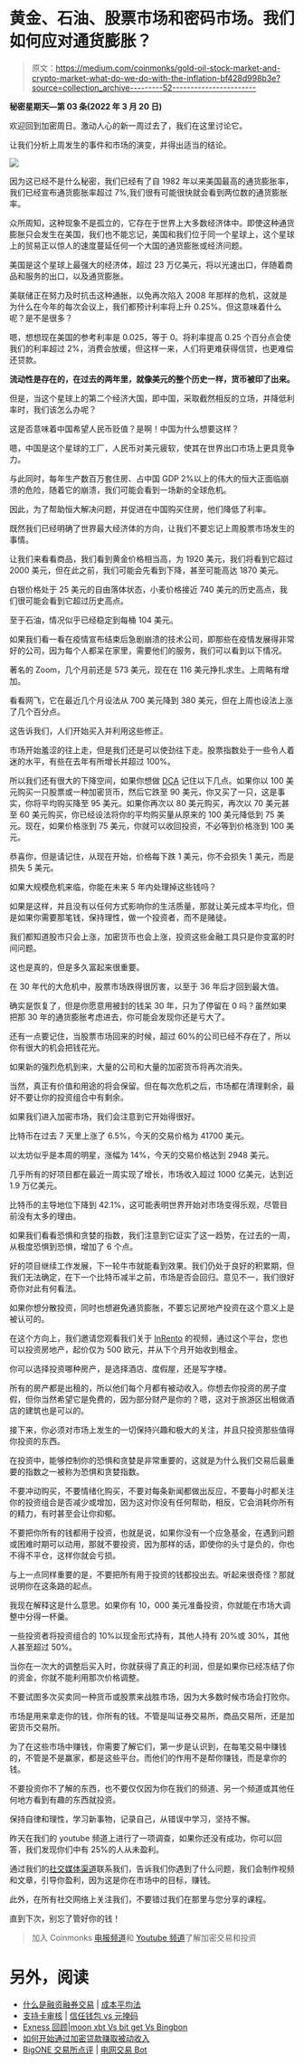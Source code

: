 # 黄金、石油、股票市场和密码市场。我们如何应对通货膨胀？

> 原文：<https://medium.com/coinmonks/gold-oil-stock-market-and-crypto-market-what-do-we-do-with-the-inflation-bf428d998b3e?source=collection_archive---------52----------------------->

**秘密星期天—第 03 条(2022 年 3 月 20 日)**

欢迎回到加密周日。激动人心的新一周过去了，我们在这里讨论它。

让我们分析上周发生的事件和市场的演变，并得出适当的结论。

![](img/6b17de391540983d25adfa1eda8caf74.png)

因为这已经不是什么秘密，我们已经有了自 1982 年以来美国最高的通货膨胀率，我们已经宣布通货膨胀率超过 7%,我们很有可能很快就会看到两位数的通货膨胀率。

众所周知，这种现象不是孤立的，它存在于世界上大多数经济体中。即使这种通货膨胀只会发生在美国，我们也不能忘记，美国和我们位于同一个星球上，这个星球上的贸易正以惊人的速度蔓延任何一个大国的通货膨胀或经济问题。

美国是这个星球上最强大的经济体，超过 23 万亿美元，将以光速出口，伴随着商品和服务的出口，以及通货膨胀。

美联储正在努力及时抗击这种通胀，以免再次陷入 2008 年那样的危机，这就是为什么在今年的每次会议上，我们都预计利率将上升 0.25%。但这意味着什么呢？是不是很多？

嗯，想想现在美国的参考利率是 0.025，等于 0。将利率提高 0.25 个百分点会使我们的利率超过 2%，消费会放缓，但这样一来，人们将更难获得信贷，也更难偿还贷款。

**流动性是存在的，在过去的两年里，就像美元的整个历史一样，货币被印了出来。**

但是，当这个星球上的第二个经济大国，即中国，采取截然相反的立场，并降低利率时，我们该怎么办呢？

这是否意味着中国希望人民币贬值？是啊！中国为什么想要这样？

嗯，中国是这个星球的工厂，人民币对美元疲软，使其在世界出口市场上更具竞争力。

与此同时，每年生产数百万套住房、占中国 GDP 2%以上的伟大的恒大正面临崩溃的危险，随着它的崩溃，我们可能会看到一场新的全球危机。

因此，为了帮助恒大解决问题，并促进在中国购买住房，他们降低了利率。

既然我们已经明确了世界最大经济体的方向，让我们不要忘记上周股票市场发生的事情。

让我们来看看商品，我们看到黄金价格相当高，为 1920 美元，我们将看到它超过 2000 美元，但在此之前，我们可能会先看到下降，甚至可能高达 1870 美元。

白银价格处于 25 美元的自由落体状态，小麦价格接近 740 美元的历史高点，我们很可能会看到它超过历史高点。

至于石油，情况似乎已经稳定到每桶 104 美元。

如果我们看一看在疫情宣布结束后急剧崩溃的技术公司，即那些在疫情发展得非常好的公司，因为每个人都呆在家里，需要他们的服务，我们可以看到以下情况。

著名的 Zoom，几个月前还是 573 美元，现在在 116 美元挣扎求生。上周略有增加。

看看网飞，它在最近几个月设法从 700 美元降到 380 美元，但在上周也设法上涨了几个百分点。

这告诉我们，人们开始买入并利用这些修正。

市场开始羞涩的往上走，但是我们还是可以使劲往下走。股票指数处于一些令人着迷的水平，有些在去年有所增长并超过 100%。

所以我们还有很大的下降空间，如果你想做 [DCA](https://www.youtube.com/watch?v=GQ9EcC_zYSs&t=32s) 记住以下几点。如果你以 100 美元购买一只股票或一种加密货币，然后它跌至 90 美元，你又买了一只，这是事实，你将平均购买降至 95 美元。如果你再次以 80 美元购买，再次以 70 美元甚至 60 美元购买，你已经设法将你的平均购买量从原来的 100 美元降低到 75 美元。现在，如果价格涨到 75 美元，你就可以收回投资，不必等到价格涨到 100 美元。

恭喜你，但是请记住，从现在开始，价格每下跌 1 美元，你不会损失 1 美元，而是损失 5 美元。

如果大规模危机来临，你能在未来 5 年内处理掉这些钱吗？

如果是这样，并且没有以任何方式影响你的生活质量，那就让美元成本平均化，但是如果你需要那笔钱，保持理性，做一个投资者，而不是赌徒。

我们都知道股市只会上涨，加密货币也会上涨，投资这些金融工具只是你变富的时间问题。

这也是真的，但是多久富起来很重要。

在 30 年代的大危机中，股票市场跌得很厉害，以至于 36 年后才回到最大值。

确实是恢复了，但是你愿意用被封的钱呆 30 年，只为了停留在 0 吗？虽然如果把那 30 年的通货膨胀考虑进去，你可能会发现你还是亏大了。

还有一点要记住，当股票市场回来的时候，超过 60%的公司已经不存在了，所以你有很大的机会把钱花光。

如果新的强烈危机到来，大量的公司和大量的加密货币将再次消失。

当然，真正有价值和用途的将会保留。但在每次危机之后，市场都在清理剩余，最好不要让你的投资组合中有剩余。

如果我们进入加密市场，我们会注意到它开始得很好。

比特币在过去 7 天里上涨了 6.5%，今天的交易价格为 41700 美元。

以太坊似乎是本周的明星，涨幅为 14%，今天的交易价格达到 2948 美元。

几乎所有的好项目都在最近一周实现了增长，市场收入超过 1000 亿美元，达到近 1.9 万亿美元。

比特币的主导地位下降到 42.1%，这可能表明世界开始对市场变得乐观，尽管目前没有太多的理由。

如果我们看看恐惧和贪婪的指数，我们注意到它证实了这一趋势，在过去的一周，从极度恐惧到恐惧，增加了 6 个点。

好的项目继续工作发展，下一轮牛市就能看到效果。我们仍处于良好的积累期，但我们无法确定，在下一个比特币减半之前，市场是否会回归。意见不一，我们很好奇你对此有何看法。

如果你想分散投资，同时也想避免通货膨胀，不要忘记房地产投资在这个意义上是被认可的。

在这个方向上，我们邀请您观看我们关于 [InRento](https://www.youtube.com/watch?v=8lme-T01-dc&t=6s) 的视频，通过这个平台，您也可以投资房地产，起价仅为 500 欧元，并从下个月开始收到租金。

你可以选择投资哪种房产，是选择酒店、度假屋，还是写字楼。

所有的房产都是出租的，所以他们每个月都有被动收入。你想去你投资的房子度假，但你当然希望它是免费的，因为部分财产是你的？嗯，这对于旅游区出租做酒店的建筑也是可以的。

接下来，你必须对市场上发生的一切保持兴趣和极大的关注，并且只投资那些值得你投资的东西。

在投资中，能够控制你的恐惧和贪婪是非常重要的，这就是为什么我们交易后最重要的指数之一被称为恐惧和贪婪指数。

不要冲动购买，不要情绪化购买，不要对每条新闻都做出反应，不要每小时都关注你的投资组合是否减少或增加，因为这对你没有任何帮助，相反，它会消耗你所有的精力，有时甚至会让你抑郁。

不要把你所有的钱都用于投资，也就是说，如果你没有一个应急基金，在遇到问题或困难时期可以动用，那就不要投资，因为那样的话，即使你的头寸是负的，你也不得不平仓，这样你就会亏损。

与上一点同样重要的是，不要把所有用于投资的钱都投出去。听起来很奇怪？那就说明你在这条路的起点。

我现在解释这是什么意思。如果你有 10，000 美元准备投资，你就能在市场大调整中分得一杯羹。

一些投资者将投资组合的 10%以现金形式持有，其他人持有 20%或 30%，其他人甚至超过 50%。

当你在一次大的调整后买入时，你就获得了真正的利润，但是如果你已经冻结了你的资金，你就不能利用那次价格调整。

不要试图多次买卖同一种货币或股票来战胜市场，因为大多数时候市场会打败你。

市场是用来拿走你的钱，你所有的钱。不管是叫证券交易所，商品交易所，还是加密货币交易所。

为了在这些市场中赚钱，你需要了解它们，第一步是认识到，在每笔交易中赚钱的，不管是不是赢家，都是这些平台。而他们的作用不是帮你赚钱，而是拿你的钱。

不要投资你不了解的东西，也不要仅仅因为你在我们的频道、另一个频道或其他任何地方看到有趣的东西就投资。

保持自律和理性，学习新事物，记录自己，从错误中学习，坚持不懈。

昨天在我们的 youtube 频道上进行了一项调查，如果你还没有成功，你可以回答，我们发现你们中有 25%的人从未盈利。

通过我们的[社交媒体渠道](https://linktr.ee/b.successful)联系我们，告诉我们你遇到了什么问题，我们会制作视频和文章，引导你盈利，因为这是你在市场中的目标，赚钱。

此外，在所有社交网络上关注我们，不要错过我们在那里与您分享的课程。

直到下次，别忘了管好你的钱！

> 加入 Coinmonks [电报频道](https://t.me/coincodecap)和 [Youtube 频道](https://www.youtube.com/c/coinmonks/videos)了解加密交易和投资

# 另外，阅读

*   [什么是融资融券交易](https://coincodecap.com/margin-trading) | [成本平均法](https://coincodecap.com/dca)
*   [支持卡审核](https://coincodecap.com/uphold-card-review) | [信任钱包 vs 元掩码](https://coincodecap.com/trust-wallet-vs-metamask)
*   [Exness 回顾](https://coincodecap.com/exness-review)|[moon xbt Vs bit get Vs Bingbon](https://coincodecap.com/bingbon-vs-bitget-vs-moonxbt)
*   [如何开始通过加密贷款赚取被动收入](https://coincodecap.com/passive-income-crypto-lending)
*   [BigONE 交易所点评](/coinmonks/bigone-exchange-review-64705d85a1d4) | [电网交易 Bot](https://coincodecap.com/grid-trading)